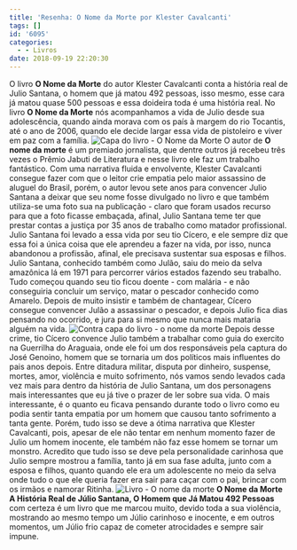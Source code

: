 ```yaml
---
title: 'Resenha: O Nome da Morte por Klester Cavalcanti'
tags: []
id: '6095'
categories:
  - - Livros
date: 2018-09-19 22:20:30
---
```


O livro **O Nome da Morte** do autor Klester Cavalcanti conta a história real de Julio Santana, o homem que já matou 492 pessoas, isso mesmo, esse cara já matou quase 500 pessoas e essa doideira toda é uma história real. No livro **O Nome da Morte** nós acompanhamos a vida de Julio desde sua adolescência, quando ainda morava com os país à margem do rio Tocantis, até o ano de 2006, quando ele decide largar essa vida de pistoleiro e viver em paz com a família. ![Capa do livro - O Nome da Morte](http://natalia.blog.br/wp-content/uploads/2018/09/capa-livro-o-nome-da-morte.jpg "Capa do livro - O Nome da Morte") O autor de **O nome da morte** é um premiado jornalista, que dentre outros já recebeu três vezes o Prêmio Jabuti de Literatura e nesse livro ele faz um trabalho fantástico. Com uma narrativa fluida e envolvente, Klester Cavalcanti consegue fazer com que o leitor crie empatia pelo maior assassino de aluguel do Brasil, porém, o autor levou sete anos para convencer Julio Santana a deixar que seu nome fosse divulgado no livro e que também utiliza-se uma foto sua na publicação - claro que foram usados recurso para que a foto ficasse embaçada, afinal, Julio Santana teme ter que prestar contas a justiça por 35 anos de trabalho como matador profissional. Julio Santana foi levado a essa vida por seu tio Cícero, e ele sempre diz que essa foi a única coisa que ele aprendeu a fazer na vida, por isso, nunca abandonou a profissão, afinal, ele precisava sustentar sua esposas e filhos. Julio Santana, conhecido também como Julão, saiu do meio da selva amazônica lá em 1971 para percorrer vários estados fazendo seu trabalho. Tudo começou quando seu tio ficou doente - com malária - e não conseguiria concluir um serviço, matar o pescador conhecido como Amarelo. Depois de muito insistir e também de chantagear, Cícero consegue convencer Julão a assassinar o pescador, e depois Julio fica dias pensando no ocorrido, e jura para si mesmo que nunca mais mataria alguém na vida. ![Contra capa do livro - o nome da morte](http://natalia.blog.br/wp-content/uploads/2018/09/contra-capa-livro-o-nome-da-morte.jpg "Contra capa do livro - o nome da morte") Depois desse crime, tio Cícero convence Julio também a trabalhar como guia do exercito na Guerrilha do Araguaia, onde ele foi um dos responsáveis pela captura do José Genoino, homem que se tornaria um dos políticos mais influentes do pais anos depois. Entre ditadura militar, disputa por dinheiro, suspense, mortes, amor, violência e muito sofrimento, nós vamos sendo levados cada vez mais para dentro da história de Julio Santana, um dos personagens mais interessantes que eu já tive o prazer de ler sobre sua vida. O mais interessante, é o quanto eu ficava pensando durante todo o livro como eu podia sentir tanta empatia por um homem que causou tanto sofrimento a tanta gente. Porém, tudo isso se deve a ótima narrativa que Klester Cavalcanti, pois, apesar de ele não tentar em nenhum momento fazer de Julio um homem inocente, ele também não faz esse homem se tornar um monstro. Acredito que tudo isso se deve pela personalidade carinhosa que Julio sempre mostrou a família, tanto já em sua fase adulta, junto com a esposa e filhos, quanto quando ele era um adolescente no meio da selva onde tudo o que ele queria fazer era sair para caçar com o pai, brincar com os irmãos e namorar Ritinha. ![Livro - O nome da morte](http://natalia.blog.br/wp-content/uploads/2018/09/livro-o-nome-da-morte.jpg "Livro - O nome da morte") **O Nome da Morte A História Real de Júlio Santana, O Homem que Já Matou 492 Pessoas** com certeza é um livro que me marcou muito, devido toda a sua violência, mostrando ao mesmo tempo um Júlio carinhoso e inocente, e em outros momentos, um Júlio frio capaz de cometer atrocidades e sempre sair impune.